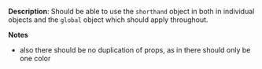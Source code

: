__Description__: Should be able to use the `shorthand` object in both in individual objects and the `global` object which should apply throughout.

__Notes__

+ also there should be no duplication of props, as in there should only be one color
